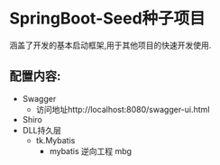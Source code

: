 # SpringBoot-Seed种子项目
涵盖了开发的基本启动框架,用于其他项目的快速开发使用.

## 配置内容:
- Swagger
    - 访问地址http://localhost:8080/swagger-ui.html
- Shiro
- DLL持久层
    - tk.Mybatis
        - mybatis 逆向工程 mbg
        
        
